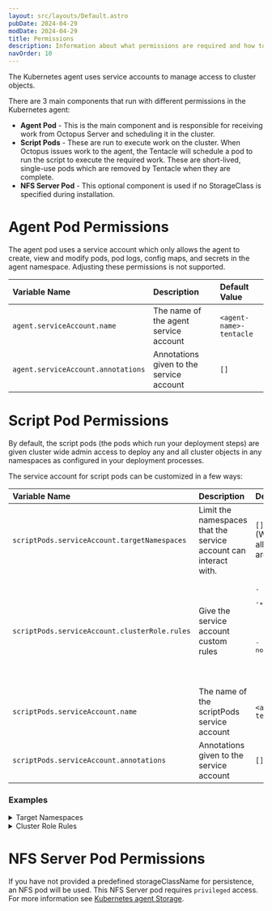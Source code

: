 ```yaml
---
layout: src/layouts/Default.astro
pubDate: 2024-04-29
modDate: 2024-04-29
title: Permissions
description: Information about what permissions are required and how to adjust them
navOrder: 10
---
```


The Kubernetes agent uses service accounts to manage access to cluster objects.

There are 3 main components that run with different permissions in the Kubernetes agent:
- **Agent Pod** - This is the main component and is responsible for receiving work from Octopus Server and scheduling it in the cluster.
- **Script Pods** - These are run to execute work on the cluster. When Octopus issues work to the agent, the Tentacle will schedule a pod to run the script to execute the required work. These are short-lived, single-use pods which are removed by Tentacle when they are complete.
- **NFS Server Pod** - This optional component is used if no StorageClass is specified during installation.

# Agent Pod Permissions

The agent pod uses a service account which only allows the agent to create, view and modify pods, pod logs, config maps, and secrets in the agent namespace. Adjusting these permissions is not supported.

| Variable Name                      | Description                              | Default Value            |
|:-----------------------------------|:-----------------------------------------|:-------------------------|
| `agent.serviceAccount.name`        | The name of the agent service account    | `<agent-name>-tentacle`  |
| `agent.serviceAccount.annotations` | Annotations given to the service account | `[]`                     |

# Script Pod Permissions

By default, the script pods (the pods which run your deployment steps) are given cluster wide admin access to deploy any and all cluster objects in any namespaces as configured in your deployment processes.

The service account for script pods can be customized in a few ways:

| Variable Name                                 | Description                                                      | Default Value                                                                                                                                                                                                                              |
|:----------------------------------------------|:-----------------------------------------------------------------|:-------------------------------------------------------------------------------------------------------------------------------------------------------------------------------------------------------------------------------------------|
| `scriptPods.serviceAccount.targetNamespaces`  | Limit the namespaces that the service account can interact with. | `[]`<br/>(When empty, all namespaces are allowed.)                                                                                                                                                                                         |
| `scriptPods.serviceAccount.clusterRole.rules` | Give the service account custom rules                            | <pre>- apiGroups:<br/>&nbsp;&nbsp;- '\*'<br/>&nbsp;&nbsp;resources:<br/>&nbsp;&nbsp;- '\*'<br/>&nbsp;&nbsp;verbs:<br/>&nbsp;&nbsp;- '\*'<br/>- nonResourceURLs:<br/>&nbsp;&nbsp;- '\*'<br/>&nbsp;&nbsp;verbs:<br/>&nbsp;&nbsp;- '\*'</pre> |
| `scriptPods.serviceAccount.name`              | The name of the scriptPods service account                       | `<agent-name>-tentacle`                                                                                                                                                                                                                    |
| `scriptPods.serviceAccount.annotations`       | Annotations given to the service account                         | `[]`                                                                                                                                                                                                                                       |

### Examples
<details data-group="script-pod-value-examples">
<summary>Target Namespaces</summary>

`scriptPods.serviceAccount.targetNamespaces`

```Bash
helm upgrade --install --atomic \
--set scriptPods.serviceAccount.targetNamespaces="{development,preproduction}" \
--set agent.acceptEula="Y" \
--set agent.targetName="Nonproduction Agent" \
--set agent.serverUrl="http://localhost:5000/" \
--set agent.serverCommsAddress="http://localhost:10943/" \
--set agent.space="Default" \
--set agent.targetEnvironments="{Development,Preproduction}" \
--set agent.targetRoles="{k8s-cluster-tag}" \
--set agent.bearerToken="XXXX" \
--version "1.*.*" \
--create-namespace --namespace octopus-agent-my-agent \
my-agent\
oci://registry-1.docker.io/octopusdeploy/kubernetes-agent
```
</details>

<details data-group="script-pod-value-examples">
<summary>Cluster Role Rules</summary>

`scriptPods.serviceAccount.clusterRole.rules`

**values.yaml:**
```yaml
scriptPods:
  serviceAccount:
    clusterRole:
      rules:
        - apiGroups:
          - '*'
          resources:
          - 'configmaps'
          - 'deployments'
          - 'services'
          verbs:
          - '*'
        - nonResourceURLs:
          - '*'
          verbs:
          - '*'

agent:
  acceptEula: 'Y'
  targetName: 'No Secret Access Production Agent'
  serverUrl: 'http://localhost:5000/'
  serverCommsAddress: 'http://localhost:10943/'
  space: 'Default'
  targetEnvironments:
    - 'Production'
  targetRoles:
    - 'k8s-cluster-tag'
  bearerToken: 'XXXX'
```
**command:**
```Bash
helm upgrade --install --atomic \
--values values.yaml \
--version "1.*.*" \
--create-namespace --namespace octopus-agent-my-agent\
my-agent \
oci://registry-1.docker.io/octopusdeploy/kubernetes-agent
```
</details>


# NFS Server Pod Permissions

If you have not provided a predefined storageClassName for persistence, an NFS pod will be used. This NFS Server pod requires `privileged` access. For more information see [Kubernetes agent Storage](/docs/infrastructure/deployment-targets/kubernetes/kubernetes-agent/storage#nfs-storage).